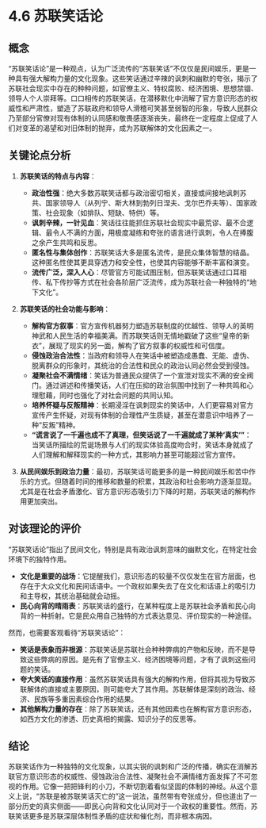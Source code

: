 # 4.6 苏联笑话论

## 概念

“苏联笑话论”是一种观点，认为广泛流传的“苏联笑话”不仅仅是民间娱乐，更是一种具有强大解构力量的文化现象。这些笑话通过辛辣的讽刺和幽默的夸张，揭示了苏联社会现实中存在的种种问题，如官僚主义、特权腐败、经济困境、思想禁锢、领导人个人崇拜等。口口相传的苏联笑话，在潜移默化中消解了官方意识形态的权威性和严肃性，塑造了苏联政府和领导人滑稽可笑甚至弱智的形象，导致人民群众乃至部分官僚对现有体制的认同感和敬畏感逐渐丧失，最终在一定程度上促成了人们对变革的渴望和对旧体制的抛弃，成为苏联解体的文化因素之一。

## 关键论点分析

1.  **苏联笑话的特点与内容**：
    *   **政治性强**：绝大多数苏联笑话都与政治密切相关，直接或间接地讽刺苏共、国家领导人（从列宁、斯大林到勃列日涅夫、戈尔巴乔夫等）、国家政策、社会现象（如排队、短缺、特供）等。
    *   **讽刺辛辣，一针见血**：笑话往往能抓住苏联社会现实中最荒谬、最不合逻辑、最令人不满的方面，用极度凝练和夸张的语言进行讽刺，令人在捧腹之余产生共鸣和反思。
    *   **匿名性与集体创作**：苏联笑话大多是匿名流传，是民众集体智慧的结晶。这种匿名性使其更具穿透力和安全性，也使其内容能够不断丰富和演变。
    *   **流传广泛，深入人心**：尽管官方可能试图压制，但苏联笑话通过口耳相传、私下传抄等方式在社会各阶层广泛流传，成为苏联社会一种独特的“地下文化”。

2.  **苏联笑话的社会功能与影响**：
    *   **解构官方叙事**：官方宣传机器努力塑造苏联制度的优越性、领导人的英明神武和人民生活的幸福美满。而苏联笑话则无情地戳破了这些“皇帝的新衣”，展现了现实的另一面，解构了官方叙事的权威性和可信度。
    *   **侵蚀政治合法性**：当政府和领导人在笑话中被塑造成愚蠢、无能、虚伪、脱离群众的形象时，其统治的合法性和民众的政治认同必然会受到侵蚀。
    *   **凝聚社会不满情绪**：笑话为普通民众提供了一个宣泄对现实不满的安全阀门。通过讲述和传播笑话，人们在压抑的政治氛围中找到了一种共鸣和心理慰藉，同时也强化了对社会问题的共同认知。
    *   **培养怀疑与反叛精神**：长期浸淫在讽刺现实的笑话中，人们更容易对官方宣传产生怀疑，对现有体制的合理性产生质疑，甚至在潜意识中培养了一种“反叛”精神。
    *   **“谎言说了一千遍也成不了真理，但笑话说了一千遍就成了某种‘真实’”**：当笑话所描绘的荒诞场景与人们的现实体验高度吻合时，笑话本身就成了人们理解和解释现实的一种方式，其影响力甚至可能超过官方宣传。

3.  **从民间娱乐到政治力量**：最初，苏联笑话可能更多的是一种民间娱乐和苦中作乐的方式。但随着时间的推移和数量的积累，其政治和社会影响力逐渐显现。尤其是在社会矛盾激化、官方意识形态吸引力下降的时期，苏联笑话的解构作用更加突出。

## 对该理论的评价

“苏联笑话论”指出了民间文化，特别是具有政治讽刺意味的幽默文化，在特定社会环境下的独特作用。

*   **文化是重要的战场**：它提醒我们，意识形态的较量不仅仅发生在官方层面，也存在于大众文化和民间话语中。一个政权如果失去了在文化和话语上的吸引力和主导权，其统治基础就会动摇。
*   **民心向背的晴雨表**：苏联笑话的盛行，在某种程度上是苏联社会矛盾和民心向背的一种折射。它是民众用自己独特的方式表达意见、评价现实的一种途径。

然而，也需要客观看待“苏联笑话论”：

*   **笑话是表象而非根源**：苏联笑话是苏联社会种种弊病的产物和反映，而不是导致这些弊病的原因。是先有了官僚主义、经济困境等问题，才有了讽刺这些问题的笑话。
*   **夸大笑话的直接作用**：虽然苏联笑话具有强大的解构作用，但将其视为导致苏联解体的直接或主要原因，则可能夸大了其作用。苏联解体是深刻的政治、经济、民族等多重因素综合作用的结果。
*   **其他解构力量的存在**：除了苏联笑话，还有其他因素也在解构官方意识形态，如西方文化的渗透、历史真相的揭露、知识分子的反思等。

## 结论

苏联笑话作为一种独特的文化现象，以其尖锐的讽刺和广泛的传播，确实在消解苏联官方意识形态的权威性、侵蚀政治合法性、凝聚社会不满情绪方面发挥了不可忽视的作用。它像一把把锋利的小刀，不断切割着看似坚固的体制的神经。从这个意义上说，“苏联是被苏联笑话灭亡的”这一说法，虽然带有夸张成分，但也道出了一部分历史的真实侧面——即民心向背和文化认同对于一个政权的重要性。然而，苏联笑话更多是苏联深层体制性矛盾的症状和催化剂，而非根本病因。
